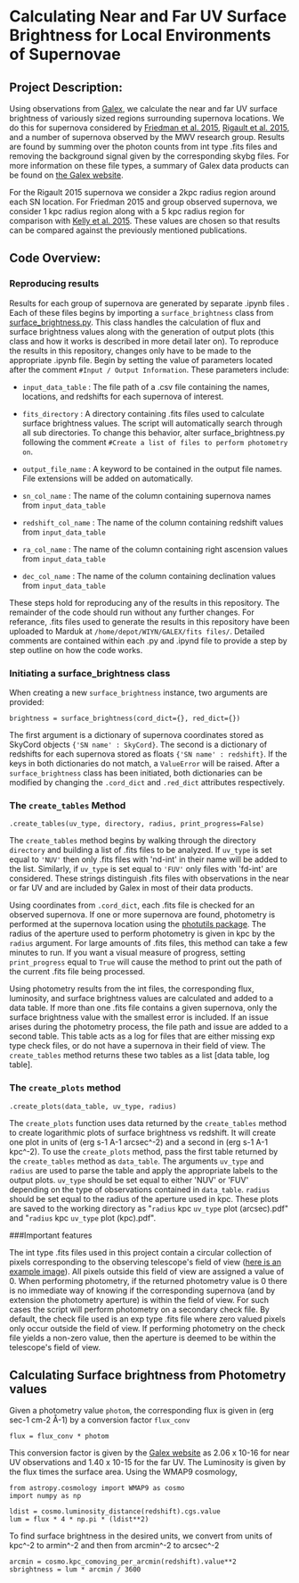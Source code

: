 # Calculating Near and Far UV Surface Brightness for Local Environments of Supernovae

## Project Description:

Using observations from [Galex](http://galex.stsci.edu/), we calculate the near and far UV surface brightness of variously sized regions surrounding supernova locations. We do this for supernova considered by [Friedman et al. 2015](http://arxiv.org/abs/1408.0465), [Rigault et al. 2015](https://arxiv.org/abs/1412.6501), and a number of supernova observed by the MWV research group. Results are found by summing over the photon counts from int type .fits files and removing the background signal given by the corresponding skybg files. For more information on these file types, a summary of Galex data products can be found on [the Galex website](http://galex.stsci.edu/gr6/?page=ddfaq).

For the Rigault 2015 supernova we consider a 2kpc radius region around each SN location. For Friedman 2015 and group observed supernova, we consider 1 kpc radius region along with a 5 kpc radius region for comparison with [Kelly et al. 2015](http://arxiv.org/abs/1410.0961). These values are chosen so that results can be compared against the previously mentioned publications.

## Code Overview:

### Reproducing results

Results for each group of supernova are generated by separate .ipynb files . Each of these files begins by importing a `surface_brightness` class from [surface_brightness.py](https://github.com/mwvgroup/Surface-Brightness/blob/master/surface_brightness.py). This class handles the calculation of flux and surface brightness values along with the generation of output plots (this class and how it works is described in more detail later on). To reproduce the results in this repository, changes only have to be made to the appropriate .ipynb file. Begin by setting the value of parameters located after the comment `#Input / Output Information`. These parameters include:

* `input_data_table` : The file path of a .csv file containing the names, locations, and redshifts for each supernova of interest.

* `fits_directory` : A directory containing .fits files used to calculate surface brightness values. The script will automatically search through all sub directories. To change this behavior, alter surface_brightness.py following the comment `#Create a list of files to perform photometry on`.

* `output_file_name` : A keyword to be contained in the output file names. File extensions will be added on automatically.

* `sn_col_name` : The name of the column containing supernova names from `input_data_table` 

* `redshift_col_name` : The name of the column containing redshift values from `input_data_table` 

* `ra_col_name` : The name of the column containing right ascension values from `input_data_table` 

* `dec_col_name` : The name of the column containing declination values from `input_data_table` 

These steps hold for reproducing any of the results in this repository. The remainder of the code should run without any further changes. For referance, .fits files used to generate the results in this repository have been uploaded to Marduk at `/home/depot/WIYN/GALEX/fits files/`. Detailed comments are contained within each .py and .ipynd file to provide a step by step outline on how the code works.

### Initiating a surface_brightness class

When creating a new `surface_brightness` instance, two arguments are provided:

    brightness = surface_brightness(cord_dict={}, red_dict={})

The first argument is a dictionary of supernova coordinates stored as SkyCord objects `{'SN name' : SkyCord}`. The second is a dictionary of redshifts for each supernova stored as floats `{'SN name' : redshift}`. If the keys in both dictionaries do not match, a `ValueError` will be raised. After a `surface_brightness` class has been initiated, both dictionaries can be modified by changing the `.cord_dict` and `.red_dict` attributes respectively.

### The `create_tables` Method

    .create_tables(uv_type, directory, radius, print_progress=False)

The `create_tables` method begins by walking through the directory `directory` and building a list of .fits files to be analyzed. If `uv_type` is set equal to `'NUV'` then only .fits files with 'nd-int' in their name will be added to the list. Similarly, if `uv_type` is set equal to `'FUV'` only files with 'fd-int' are considered. These strings distinguish .fits files with observations in the near or far UV and are included by Galex in most of their data products. 

Using coordinates from `.cord_dict`, each .fits file is checked for an observed supernova. If one or more supernova are found, photometry is performed at the supernova location using the [photutils package](http://photutils.readthedocs.io/en/latest/). The radius of the aperture used to perform photometry is given in kpc by the `radius` argument. For large amounts of .fits files, this method can take a few minutes to run. If you want a visual measure of progress, setting `print_progress` equal to `True` will cause the method to print out the path of the current .fits file being processed. 

Using photometry results from the int files, the corresponding flux, luminosity, and surface brightness values are calculated and added to a data table. If more than one .fits file contains a given supernova, only the surface brightness value with the smallest error is included. If an issue arises during the photometry process, the file path and issue are added to a second table. This table acts as a log for files that are either missing exp type check files, or do not have a supernova in their field of view. The `create_tables` method returns these two tables as a list [data table, log table].

### The `create_plots` method

    .create_plots(data_table, uv_type, radius)

The `create_plots` function uses data returned by the `create_tables` method to create logarithmic plots of surface brightness vs redshift. It will create one plot in units of (erg s-1 A-1 arcsec^-2) and a second in (erg s-1 A-1 kpc^-2). To use the `create_plots` method, pass the first table returned by the `create_tables` method as `data_table`. The arguments `uv_type` and `radius` are used to parse the table and apply the appropriate labels to the output plots. `uv_type` should be set equal to either 'NUV' or 'FUV' depending on the type of observations contained in `data_table`. `radius` should be set equal to the radius of the aperture used in kpc. These plots are saved to the working directory as "`radius` kpc `uv_type` plot (arcsec).pdf" and "`radius` kpc `uv_type` plot (kpc).pdf".

###Important features

The int type .fits files used in this project contain a circular collection of pixels corresponding to the observing telescope's field of view ([here is an example image](https://github.com/mwvgroup/Surface-Brightness/blob/master/example.jpg)). All pixels outside this field of view are assigned a value of 0. When performing photometry, if the returned photometry value is 0 there is no immediate way of knowing if the corresponding supernova (and by extension the photometry aperture) is within the field of view. For such cases the script will perform photometry on a secondary check file. By default, the check file used is an exp type .fits file where zero valued pixels only occur outside the field of view. If performing photometry on the check file yields a non-zero value, then the aperture is deemed to be within the telescope's field of view.

## Calculating Surface brightness from Photometry values

Given a photometry value `photom`, the corresponding flux is given in (erg sec-1 cm-2 Å-1) by a conversion factor `flux_conv`

    flux = flux_conv * photom 

This conversion factor is given by the [Galex website](http://asd.gsfc.nasa.gov/archive/galex/FAQ/counts_background.html) as  2.06 x 10-16 for near UV observations and 1.40 x 10-15 for the far UV. The Luminosity is given by the flux times the surface area.
Using the WMAP9 cosmology, 

    from astropy.cosmology import WMAP9 as cosmo
    import numpy as np
    
    ldist = cosmo.luminosity_distance(redshift).cgs.value
    lum = flux * 4 * np.pi * (ldist**2) 
    
To find surface brightness in the desired units, we convert from units of kpc^-2 to armin^-2 and then from arcmin^-2 to arcsec^-2

    arcmin = cosmo.kpc_comoving_per_arcmin(redshift).value**2 
    sbrightness = lum * arcmin / 3600
    
